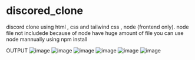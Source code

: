 # discored_clone
discord clone using html , css and tailwind css , node (frontend only).
node file not includede because of node have huge amount of file you can use node mannually using npm install

OUTPUT
![image](https://user-images.githubusercontent.com/105263777/216936209-5a7fa850-90ba-461d-ab83-6d1f0adbfeb1.png)
![image](https://user-images.githubusercontent.com/105263777/216936250-f9148b8c-6956-4948-b215-78a8f8f1f8de.png)
![image](https://user-images.githubusercontent.com/105263777/216936279-9b744b45-8c39-4bfb-ab6a-2d3d3118830d.png)
![image](https://user-images.githubusercontent.com/105263777/216936304-fb5cdd4e-e0c1-4198-baf9-7aa9a7822bb6.png)
![image](https://user-images.githubusercontent.com/105263777/216936441-b5d789d8-ca50-4ccf-b80f-eaed372e05bd.png)
![image](https://user-images.githubusercontent.com/105263777/216936508-cb250a3e-f0c3-43e1-b085-30e74c444271.png)
